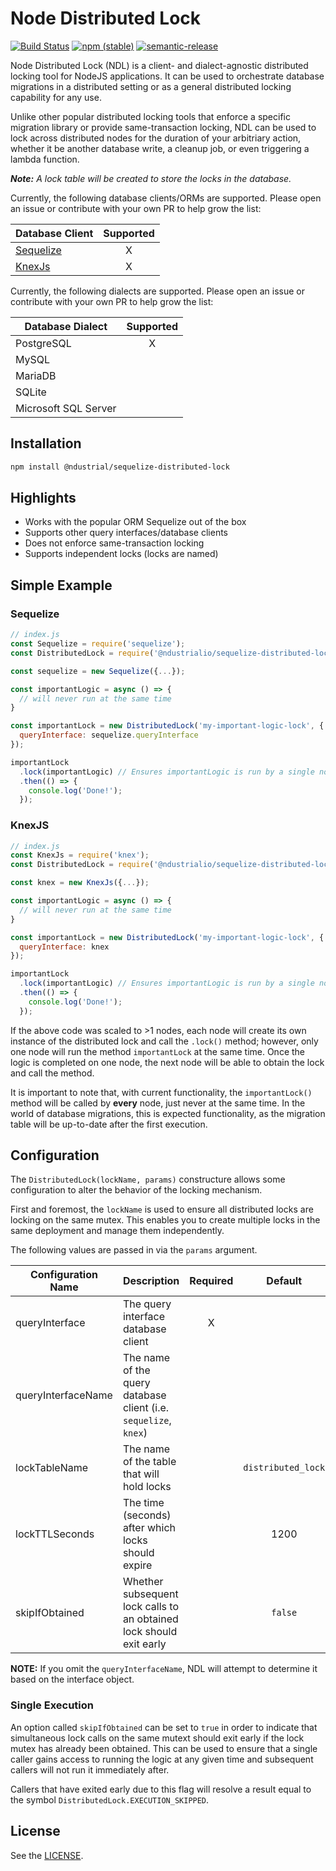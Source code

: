 # Node Distributed Lock

[![Build Status](https://badgen.net/github/release/ndustrialio/sequelize-distributed-lock)](https://github.com/ndustrialio/sequelize-distributed-lock/actions?query=workflow%3ABuild)
[![npm (stable)](https://badgen.net/npm/v/@ndustrial/sequelize-distributed-lock)](https://www.npmjs.com/package/@ndustrial/sequelize-distributed-lock)
[![semantic-release](https://img.shields.io/badge/%20%20%F0%9F%93%A6%F0%9F%9A%80-semantic--release-e10079.svg)](https://github.com/semantic-release/semantic-release)

Node Distributed Lock (NDL) is a client- and dialect-agnostic distributed locking tool for NodeJS applications. It can be used to orchestrate database migrations in a distributed setting or as a general distributed locking capability for any use.

Unlike other popular distributed locking tools that enforce a specific migration library or provide same-transaction locking, NDL can be used to lock across distributed nodes for the duration of your arbitriary action, whether it be another database write, a cleanup job, or even triggering a lambda function.

_**Note:** A lock table will be created to store the locks in the database._

Currently, the following database clients/ORMs are supported. Please open an issue or contribute with your own PR to help grow the list:

| Database Client                                     | Supported |
| --------------------------------------------------- |   :---:   |
| [Sequelize](https://github.com/sequelize/sequelize) | X         |
| [KnexJs](http://knexjs.org/)                        | X         |

Currently, the following dialects are supported. Please open an issue or contribute with your own PR to help grow the list:

| Database Dialect      | Supported |
| --------------------- |   :---:   |
| PostgreSQL            | X         |
| MySQL                 |           |
| MariaDB               |           |
| SQLite                |           |
| Microsoft SQL Server  |           |

## Installation

```sh
npm install @ndustrial/sequelize-distributed-lock
```

## Highlights

- Works with the popular ORM Sequelize out of the box
- Supports other query interfaces/database clients
- Does not enforce same-transaction locking
- Supports independent locks (locks are named)

## Simple Example

### Sequelize

```js
// index.js
const Sequelize = require('sequelize');
const DistributedLock = require('@ndustrialio/sequelize-distributed-lock');

const sequelize = new Sequelize({...});

const importantLogic = async () => {
  // will never run at the same time
}

const importantLock = new DistributedLock('my-important-logic-lock', {
  queryInterface: sequelize.queryInterface
});

importantLock
  .lock(importantLogic) // Ensures importantLogic is run by a single node at a time
  .then(() => {
    console.log('Done!');
  });
```

### KnexJS
```js
// index.js
const KnexJs = require('knex');
const DistributedLock = require('@ndustrialio/sequelize-distributed-lock');

const knex = new KnexJs({...});

const importantLogic = async () => {
  // will never run at the same time
}

const importantLock = new DistributedLock('my-important-logic-lock', {
  queryInterface: knex
});

importantLock
  .lock(importantLogic) // Ensures importantLogic is run by a single node at a time
  .then(() => {
    console.log('Done!');
  });
```

If the above code was scaled to >1 nodes, each node will create its own instance of the distributed lock and call the `.lock()` method; however, only one node will run the method `importantLock` at the same time. Once the logic is completed on one node, the next node will be able to obtain the lock and call the method.

It is important to note that, with current functionality, the `importantLock()` method will be called by **every** node, just never at the same time. In the world of database migrations, this is expected functionality, as the migration table will be up-to-date after the first execution.

## Configuration

The  `DistributedLock(lockName, params)` constructure allows some configuration to alter the behavior of the locking mechanism.

First and foremost, the `lockName` is used to ensure all distributed locks are locking on the same mutex. This enables you to create multiple locks in the same deployment and manage them independently.

The following values are passed in via the `params` argument.

| Configuration Name | Description                                                         | Required | Default            |
| ------------------ | ------------------------------------------------------------------- |   :---:  |        :---:       |
| queryInterface     | The query interface database client                                 | X        |                    |
| queryInterfaceName | The name of the query database client (i.e. `sequelize`, `knex`)    |          |                    |
| lockTableName      | The name of the table that will hold locks                          |          | `distributed_lock` |
| lockTTLSeconds     | The time (seconds) after which locks should expire                  |          | 1200               |
| skipIfObtained     | Whether subsequent lock calls to an obtained lock should exit early |          | `false`            |

**NOTE:** If you omit the `queryInterfaceName`, NDL will attempt to determine it based on the interface object.
### Single Execution

An option called `skipIfObtained` can be set to `true` in order to indicate that simultaneous lock calls on the same mutext should exit early if the lock mutex has already been obtained. This can be used to ensure that a single caller gains access to running the logic at any given time and subsequent callers will not run it immediately after.

Callers that have exited early due to this flag will resolve a result equal to the symbol `DistributedLock.EXECUTION_SKIPPED`.

## License

See the [LICENSE](./LICENSE).